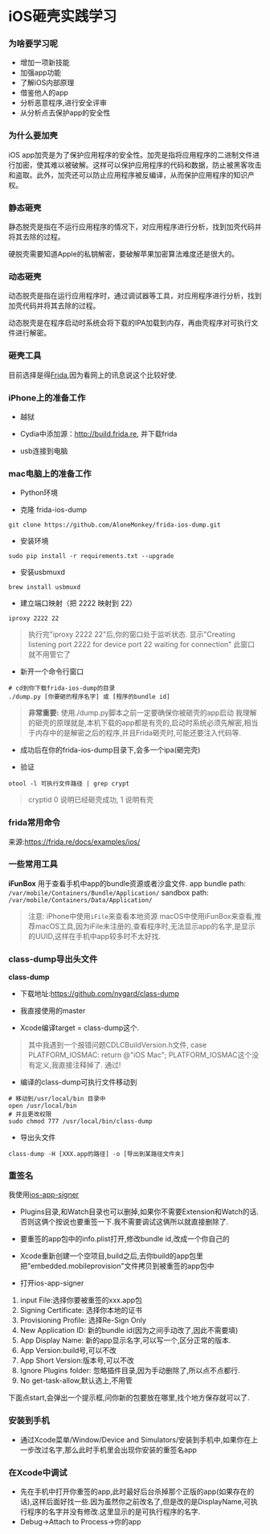 # iOS砸壳实践学习

### 为啥要学习呢

* 增加一项新技能
* 加强app功能
* 了解iOS内部原理
* 借鉴他人的app
* 分析恶意程序,进行安全评审
* 从分析点去保护app的安全性

### 为什么要加壳

iOS app加壳是为了保护应用程序的安全性。加壳是指将应用程序的二进制文件进行加密，使其难以被破解。这样可以保护应用程序的代码和数据，防止被黑客攻击和盗取。此外，加壳还可以防止应用程序被反编译，从而保护应用程序的知识产权。

### 静态砸壳

静态脱壳是指在不运行应用程序的情况下，对应用程序进行分析，找到加壳代码并将其去除的过程。

硬脱壳需要知道Apple的私钥解密，要破解苹果加密算法难度还是很大的。

### 动态砸壳

动态脱壳是指在运行应用程序时，通过调试器等工具，对应用程序进行分析，找到加壳代码并将其去除的过程。

动态脱壳是在程序启动时系统会将下载的IPA加载到内存，再由壳程序对可执行文件进行解密。

### 砸壳工具

目前选择是得[Frida](https://frida.re/),因为看网上的讯息说这个比较好使.

### iPhone上的准备工作

* 越狱

* Cydia中添加源：http://build.frida.re, 并下载frida

* usb连接到电脑

### mac电脑上的准备工作

* Python环境

* 克隆 frida-ios-dump 
 ``` shell
 git clone https://github.com/AloneMonkey/frida-ios-dump.git
 ```
* 安装环境 
```shell
sudo pip install -r requirements.txt --upgrade
```
* 安装usbmuxd 
```shell
brew install usbmuxd
```
* 建立端口映射（把 2222 映射到 22） 
```shell
iproxy 2222 22
```
> 执行完"iproxy 2222 22"后,你的窗口处于监听状态.
> 显示"Creating listening port 2222 for device port 22
waiting for connection"
> 此窗口就不用管它了

* 新开一个命令行窗口
```shell
# cd到你下载frida-ios-dump的目录
./dump.py [你要砸的程序名字] 或 [程序的bundle id]
```

> **非常重要:**
> 使用./dump.py脚本之前一定要确保你被砸壳的app启动
> 我理解的砸壳的原理就是,本机下载的app都是有壳的,启动时系统必须先解密,相当于内存中的是解密之后的程序,并且Frida砸壳时,可能还要注入代码等.

* 成功后在你的frida-ios-dump目录下,会多一个ipa(砸完壳)

* 验证
```shell
otool -l 可执行文件路径 | grep crypt
```
> cryptid 0 说明已经砸壳成功, 1 说明有壳

### frida常用命令

来源:https://frida.re/docs/examples/ios/

### 一些常用工具

**iFunBox**
用于查看手机中app的bundle资源或者沙盒文件.
app bundle path: `/var/mobile/Containers/Bundle/Application/`
sandbox path: `/var/mobile/Containers/Data/Application/`
> 注意:
> iPhone中使用`iFile`来查看本地资源
> macOS中使用iFunBox来查看,推荐macOS工具,因为iFile未注册的,查看程序时,无法显示app的名字,是显示的UUID,这样在手机中app较多时不太好找.

### class-dump导出头文件

**class-dump**
* 下载地址:https://github.com/nygard/class-dump

* 我直接使用的master

* Xcode编译target = class-dump这个.
> 其中我遇到一个报错问题CDLCBuildVersion.h文件,
>         case PLATFORM_IOSMAC:           return @"iOS Mac";
> PLATFORM_IOSMAC这个没有定义,我直接注释掉了.
> 通过!

* 编译的class-dump可执行文件移动到
```shell
# 移动到/usr/local/bin 目录中
open /usr/local/bin
# 并且更改权限
sudo chmod 777 /usr/local/bin/class-dump
```
* 导出头文件
```shell
class-dump -H [XXX.app的路径] -o [导出到某路径文件夹]
```

### 重签名

我使用[ios-app-signer](https://github.com/DanTheMan827/ios-app-signer)

* Plugins目录,和Watch目录也可以删掉,如果你不需要Extension和Watch的话.否则这俩个按说也要重签一下.我不需要调试这俩所以就直接删除了.

* 要重签的app包中的info.plist打开,修改bundle id,改成一个你自己的

* Xcode重新创建一个空项目,build之后,去你build的app包里把"embedded.mobileprovision"文件拷贝到被重签的app包中

* 打开ios-app-signer


1. input File:选择你要被重签的xxx.app包
2. Signing Certificate: 选择你本地的证书
3. Provisioning Profile: 选择Re-Sign Only
4. New Application ID: 新的bundle id(因为之间手动改了,因此不需要填)
5. App Display Name: 新的app显示名字,可以写一个,区分正常的版本.
6. App Version:build号,可以不改
7. App Short Version:版本号,可以不改
8. Ignore Plugins folder: 忽略插件目录,因为手动删除了,所以点不点都行.
9. No get-task-allow,默认选上,不用管


下面点start,会弹出一个提示框,问你新的包要放在哪里,找个地方保存就可以了.

### 安装到手机

* 通过Xcode菜单/Window/Device and Simulators/安装到手机中,如果你在上一步改过名字,那么此时手机里会出现你安装的重签名app


### 在Xcode中调试

* 先在手机中打开你重签的app,此时最好后台杀掉那个正版的app(如果存在的话),这样后面好找一些.因为虽然你之前改名了,但是改的是DisplayName,可执行程序的名字并没有修改.这里显示的是可执行程序的名字.
* Debug->Attach to Process->你的app
